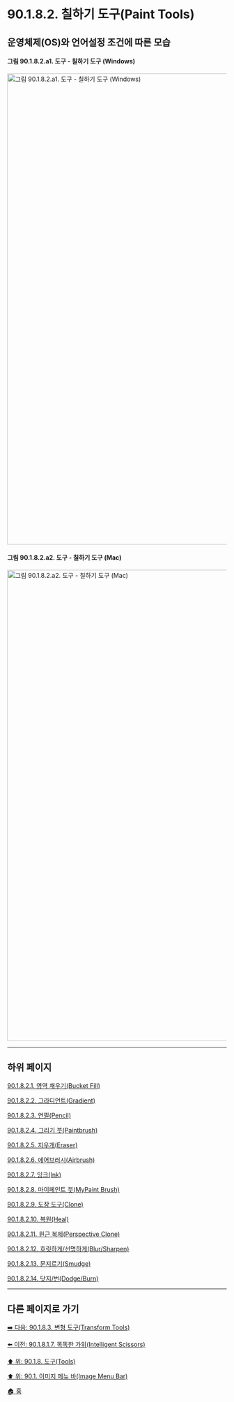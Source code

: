 # 90.1.8.2. 칠하기 도구(Paint Tools)
## 운영체제(OS)와 언어설정 조건에 따른 모습
#### 그림 90.1.8.2.a1. 도구 - 칠하기 도구 (Windows)
<img width="1080" alt="그림 90.1.8.2.a1. 도구 - 칠하기 도구 (Windows)" environment="Windows 10 GIMP 2.10.36" src="https://github.com/wonder13662/gimp/assets/15767104/29a78a3a-5bcb-48c9-a6d7-684b9b61c3b3">

#### 그림 90.1.8.2.a2. 도구 - 칠하기 도구 (Mac)
<img width="1080" alt="그림 90.1.8.2.a2. 도구 - 칠하기 도구 (Mac)" environment="MacOS:Sonoma 14.2.1 GIMP 2.10.36" src="https://github.com/wonder13662/gimp/assets/15767104/b9f3c2af-444d-45f7-9eac-140543bf15ac">

***

## 하위 페이지

[90.1.8.2.1. 영역 채우기(Bucket Fill)](./90-01-08-toolsx-02-paint_toolsx-01-bucket_fill.md)

[90.1.8.2.2. 그라디언트(Gradient)](./90-01-08-toolsx-02-paint_toolsx-02-gradient.md)

[90.1.8.2.3. 연필(Pencil)](./90-01-08-toolsx-02-paint_toolsx-03-pencil.md)

[90.1.8.2.4. 그리기 붓(Paintbrush)](./90-01-08-toolsx-02-paint_toolsx-04-paintbrush.md)

[90.1.8.2.5. 지우개(Eraser)](./90-01-08-toolsx-02-paint_toolsx-05-eraser.md)

[90.1.8.2.6. 에어브러시(Airbrush)](./90-01-08-toolsx-02-paint_toolsx-06-airbrush.md)

[90.1.8.2.7. 잉크(Ink)](./90-01-08-toolsx-02-paint_toolsx-07-ink.md)

[90.1.8.2.8. 마이페인트 붓(MyPaint Brush)](./90-01-08-toolsx-02-paint_toolsx-08-mypaint_brush.md)

[90.1.8.2.9. 도장 도구(Clone)](./90-01-08-toolsx-02-paint_toolsx-09-clone.md)

[90.1.8.2.10. 복원(Heal)](./90-01-08-toolsx-02-paint_toolsx-10-heal.md)

[90.1.8.2.11. 원근 복제(Perspective Clone)](./90-01-08-toolsx-02-paint_toolsx-11-perspective_clone.md)

[90.1.8.2.12. 흐릿하게/선명하게(Blur/Sharpen)](./90-01-08-toolsx-02-paint_toolsx-12-blur_sharpen.md)

[90.1.8.2.13. 문지르기(Smudge)](./90-01-08-toolsx-02-paint_toolsx-13-smudge.md)

[90.1.8.2.14. 닷지/번(Dodge/Burn)](./90-01-08-toolsx-02-paint_toolsx-14-dodge_burn.md)

***

## 다른 페이지로 가기

[➡️ 다음: 90.1.8.3. 변형 도구(Transform Tools)](./90-01-08-toolsx-03-transform_tools.md)

[⬅️ 이전: 90.1.8.1.7. 똑똑한 가위(Intelligent Scissors)](./90-01-08-toolsx-01-selection_toolsx-07-intelligent_scissors.md)

[⬆️ 위: 90.1.8. 도구(Tools)](./90-01-08-tools.md)

[⬆️ 위: 90.1. 이미지 메뉴 바(Image Menu Bar)](./90-01-00-image-menu-bar.md)

[🏠 홈](./00-home.md)
